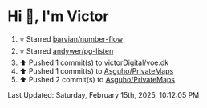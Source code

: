 <h1>Hi 👋, I'm Victor </h1>

<!--RECENT_ACTIVITY:start-->
1. ⭐ Starred [barvian/number-flow](https://github.com/barvian/number-flow)<br>
2. ⭐ Starred [andywer/pg-listen](https://github.com/andywer/pg-listen)<br>
3. ⬆️ Pushed 1 commit(s) to [victorDigital/voe.dk](https://github.com/victorDigital/voe.dk)<br>
4. ⬆️ Pushed 1 commit(s) to [Asguho/PrivateMaps](https://github.com/Asguho/PrivateMaps)<br>
5. ⬆️ Pushed 2 commit(s) to [Asguho/PrivateMaps](https://github.com/Asguho/PrivateMaps)<br>
<!--RECENT_ACTIVITY:end-->

<!--RECENT_ACTIVITY:last_update-->
Last Updated: Saturday, February 15th, 2025, 10:12:05 PM
<!--RECENT_ACTIVITY:last_update_end-->
